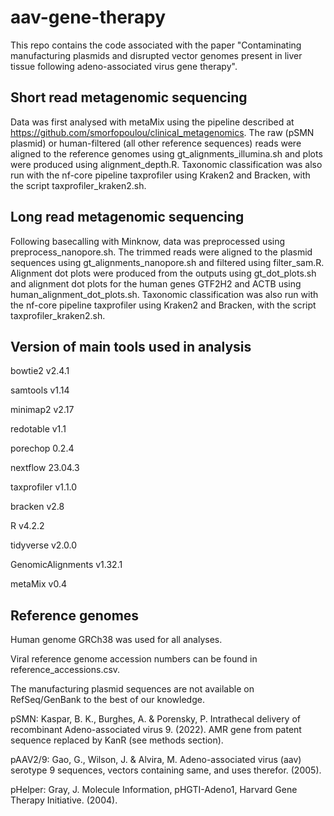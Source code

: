# aav-gene-therapy
This repo contains the code associated with the paper "Contaminating manufacturing plasmids and disrupted vector genomes present in liver tissue
following adeno-associated virus gene therapy".

## Short read metagenomic sequencing
Data was first analysed with metaMix using the pipeline described at https://github.com/smorfopoulou/clinical_metagenomics.
The raw (pSMN plasmid) or human-filtered (all other reference sequences) reads were aligned to the reference genomes using gt_alignments_illumina.sh and plots were produced using alignment_depth.R.
Taxonomic classification was also run with the nf-core pipeline taxprofiler using Kraken2 and Bracken, with the script taxprofiler_kraken2.sh.

## Long read metagenomic sequencing
Following basecalling with Minknow, data was preprocessed using preprocess_nanopore.sh.
The trimmed reads were aligned to the plasmid sequences using gt_alignments_nanopore.sh and filtered using filter_sam.R.
Alignment dot plots were produced from the outputs using gt_dot_plots.sh and alignment dot plots for the human genes GTF2H2 and ACTB using human_alignment_dot_plots.sh.
Taxonomic classification was also run with the nf-core pipeline taxprofiler using Kraken2 and Bracken, with the script taxprofiler_kraken2.sh.

## Version of main tools used in analysis
bowtie2 v2.4.1

samtools v1.14

minimap2 v2.17

redotable v1.1

porechop 0.2.4

nextflow 23.04.3

taxprofiler v1.1.0 

bracken v2.8

R v4.2.2

tidyverse v2.0.0

GenomicAlignments v1.32.1

metaMix v0.4

## Reference genomes
Human genome GRCh38 was used for all analyses.

Viral reference genome accession numbers can be found in reference_accessions.csv.

The manufacturing plasmid sequences are not available on RefSeq/GenBank to the best of our knowledge.

pSMN:  Kaspar, B. K., Burghes, A. & Porensky, P. Intrathecal delivery of recombinant Adeno-associated virus 9. (2022). AMR gene from patent sequence replaced by KanR (see methods section).

pAAV2/9: Gao, G., Wilson, J. & Alvira, M. Adeno-associated virus (aav) serotype 9 sequences, vectors containing same, and uses therefor. (2005).

pHelper: Gray, J. Molecule Information, pHGTI-Adeno1, Harvard Gene Therapy Initiative. (2004).







